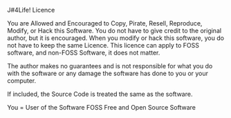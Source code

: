 J#4Life! Licence

You are Allowed and Encouraged to Copy, Pirate, Resell, Reproduce, Modify, or Hack this Software. You do not have to give credit to the original author, but it is encouraged. When you modify or hack this software, you do not have to keep the same Licence. This licence can apply to FOSS software, and non-FOSS Software, it does not matter.

The author makes no guarantees and is not responsible for what you do with the software or any damage the software has done to you or your computer.

If included, the Source Code is treated the same as the software.

You = User of the Software
FOSS Free and Open Source Software
